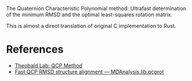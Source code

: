 The Quaternion Characteristic Polynomial method: Ultrafast determination of the
minimum RMSD and the optimal least-squares rotation matrix.

This is almost a direct translation of original C implementation to Rust.


# References

-   [Theobald Lab: QCP Method](https://theobald.brandeis.edu/qcp/)
-   [Fast QCP RMSD structure alignment — MDAnalysis.lib.qcprot](https://www.mdanalysis.org/docs/documentation_pages/lib/qcprot.html)

